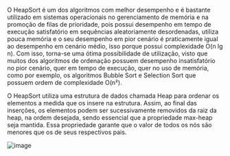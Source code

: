 O HeapSort é um dos algoritmos com melhor desempenho e é bastante utilizado em sistemas operacionais no gerenciamento de memória e na promoção de filas de prioridade, pois possui desempenho em tempo de execução satisfatório em sequências aleatoriamente desordenadas, utiliza pouca memória e o seu desempenho em pior cenário é praticamente igual ao desempenho em cenário médio, isso porque possui complexidade O(n lg n). Com isso, torna-se uma ótima possibilidade de utilização, visto que muitos dos algoritmos de ordenação possuem desempenho insatisfatório no pior cenário, quer em tempo de execução, quer no uso de memória, como por exemplo, os algoritmos Bubble Sort e Selection Sort que possuem ordem de complexidade O(n²).

O HeapSort utiliza uma estrutura de dados chamada Heap para ordenar os elementos a medida que os insere na estrutura. Assim, ao final das inserções, os elementos podem ser sucessivamente removidos da raiz da heap, na ordem desejada, sendo essencial que a propriedade max-heap seja mantida. Essa propriedade garante que o valor de todos os nós são menores que os de seus respectivos pais.

![image](https://github.com/GabrielFerreiraMendes/HeapSort/assets/14356303/cc12717e-4779-4f25-860e-4b1a1fb2f472)
